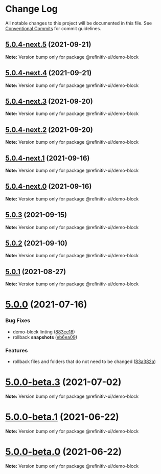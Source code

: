 # Change Log

All notable changes to this project will be documented in this file.
See [Conventional Commits](https://conventionalcommits.org) for commit guidelines.

## [5.0.4-next.5](https://git.sami.int.thomsonreuters.com/elf/refinitiv-ui/compare/@refinitiv-ui/demo-block@5.0.4-next.4...@refinitiv-ui/demo-block@5.0.4-next.5) (2021-09-21)

**Note:** Version bump only for package @refinitiv-ui/demo-block





## [5.0.4-next.4](https://git.sami.int.thomsonreuters.com/elf/refinitiv-ui/compare/@refinitiv-ui/demo-block@5.0.4-next.3...@refinitiv-ui/demo-block@5.0.4-next.4) (2021-09-21)

**Note:** Version bump only for package @refinitiv-ui/demo-block





## [5.0.4-next.3](https://git.sami.int.thomsonreuters.com/elf/refinitiv-ui/compare/@refinitiv-ui/demo-block@5.0.4-next.2...@refinitiv-ui/demo-block@5.0.4-next.3) (2021-09-20)

**Note:** Version bump only for package @refinitiv-ui/demo-block





## [5.0.4-next.2](https://git.sami.int.thomsonreuters.com/elf/refinitiv-ui/compare/@refinitiv-ui/demo-block@5.0.4-next.1...@refinitiv-ui/demo-block@5.0.4-next.2) (2021-09-20)

**Note:** Version bump only for package @refinitiv-ui/demo-block





## [5.0.4-next.1](https://git.sami.int.thomsonreuters.com/elf/refinitiv-ui/compare/@refinitiv-ui/demo-block@5.0.4-next.0...@refinitiv-ui/demo-block@5.0.4-next.1) (2021-09-16)

**Note:** Version bump only for package @refinitiv-ui/demo-block





## [5.0.4-next.0](https://git.sami.int.thomsonreuters.com/elf/refinitiv-ui/compare/@refinitiv-ui/demo-block@5.0.3...@refinitiv-ui/demo-block@5.0.4-next.0) (2021-09-16)

**Note:** Version bump only for package @refinitiv-ui/demo-block





## [5.0.3](https://git.sami.int.thomsonreuters.com/elf/refinitiv-ui/compare/@refinitiv-ui/demo-block@5.0.2...@refinitiv-ui/demo-block@5.0.3) (2021-09-15)

**Note:** Version bump only for package @refinitiv-ui/demo-block





## [5.0.2](https://git.sami.int.thomsonreuters.com/elf/refinitiv-ui/compare/@refinitiv-ui/demo-block@5.0.1...@refinitiv-ui/demo-block@5.0.2) (2021-09-10)

**Note:** Version bump only for package @refinitiv-ui/demo-block





## [5.0.1](https://git.sami.int.thomsonreuters.com/elf/refinitiv-ui/compare/@refinitiv-ui/demo-block@5.0.0...@refinitiv-ui/demo-block@5.0.1) (2021-08-27)

**Note:** Version bump only for package @refinitiv-ui/demo-block





# [5.0.0](https://git.sami.int.thomsonreuters.com/elf/refinitiv-ui/compare/@refinitiv-ui/demo-block@5.0.0-beta.3...@refinitiv-ui/demo-block@5.0.0) (2021-07-16)


### Bug Fixes

* demo-block linting ([883ce18](https://git.sami.int.thomsonreuters.com/elf/refinitiv-ui/commits/883ce18816786854f08be63f1998a3e08377a982))
* rollback __snapshots__ ([eb6ea09](https://git.sami.int.thomsonreuters.com/elf/refinitiv-ui/commits/eb6ea09755073ac3fb592efa6ebefdf2b6090148))


### Features

* rollback files and folders that do not need to be changed ([83a382a](https://git.sami.int.thomsonreuters.com/elf/refinitiv-ui/commits/83a382a522c10895b4c31c69fe19f5f7d00c9f66))





# [5.0.0-beta.3](https://git.sami.int.thomsonreuters.com/elf/refinitiv-ui/compare/@refinitiv-ui/demo-block@5.0.0-beta.1...@refinitiv-ui/demo-block@5.0.0-beta.3) (2021-07-02)

**Note:** Version bump only for package @refinitiv-ui/demo-block

# [5.0.0-beta.1](https://git.sami.int.thomsonreuters.com/elf/refinitiv-ui/compare/@refinitiv-ui/demo-block@5.0.0-beta.0...@refinitiv-ui/demo-block@5.0.0-beta.1) (2021-06-22)

**Note:** Version bump only for package @refinitiv-ui/demo-block

# [5.0.0-beta.0](https://git.sami.int.thomsonreuters.com/elf/refinitiv-ui/compare/@refinitiv-ui/demo-block@5.0.0-alpha.10...@refinitiv-ui/demo-block@5.0.0-beta.0) (2021-06-22)

**Note:** Version bump only for package @refinitiv-ui/demo-block
